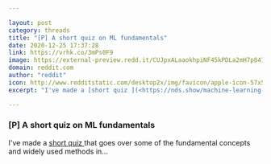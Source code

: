 ```yaml
---

layout: post
category: threads
title: "[P] A short quiz on ML fundamentals"
date: 2020-12-25 17:37:28
link: https://vrhk.co/3mPs0F9
image: https://external-preview.redd.it/CUJpxALaaokhpiNF45kPDLa2mH7p841kggzHEFQQlSs.jpg?width=1200&height=628.272251309&auto=webp&crop=1200:628.272251309,smart&s=14f70b47af270025f08b3bd7ed8095e63777524f
domain: reddit.com
author: "reddit"
icon: http://www.redditstatic.com/desktop2x/img/favicon/apple-icon-57x57.png
excerpt: "I've made a [short quiz ](<https://nds.show/machine-learning-quiz/>)that goes over some of the fundamental concepts and widely used methods in..."

---
```


### [P] A short quiz on ML fundamentals

I've made a [short quiz ](<https://nds.show/machine-learning-quiz/>)that goes over some of the fundamental concepts and widely used methods in...